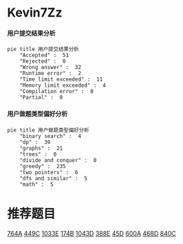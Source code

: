 # Kevin7Zz

<!-- tabs:start -->



#### **用户提交结果分析**

```mermaid
pie title 用户提交结果分析
    "Accepted" :  51
    "Rejected" :  0
    "Wrong answer" :  32
    "Runtime error" :  2
    "Time limit exceeded" :  11
    "Memory limit exceeded" :  4
    "Compilation error" :  0
    "Partial" :  0
```

#### **用户做题类型偏好分析**

```mermaid
pie title 用户做题类型偏好分析
    "binary search" :  4
    "dp" :  39
    "graphs" :  21
    "trees" :  0
    "divide and conquer" :  0
    "greedy" :  235
    "two pointers" :  6
    "dfs and similar" :  5
    "math" :  5
```



<!-- tabs:end -->
# 推荐题目
[764A](https://codeforces.com/contest/764/problem/A)
[449C](https://codeforces.com/contest/449/problem/C)
[1033E](https://codeforces.com/contest/1033/problem/E)
[174B](https://codeforces.com/contest/174/problem/B)
[1043D](https://codeforces.com/contest/1043/problem/D)
[388E](https://codeforces.com/contest/388/problem/E)
[45D](https://codeforces.com/contest/45/problem/D)
[600A](https://codeforces.com/contest/600/problem/A)
[468D](https://codeforces.com/contest/468/problem/D)
[840C](https://codeforces.com/contest/840/problem/C)
